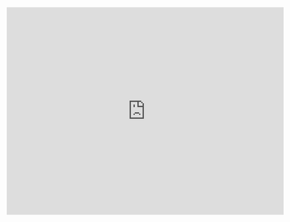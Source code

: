 <div style="width: 640px; height: 480px; margin: 10px; position: relative;"><iframe allowfullscreen frameborder="0" style="width:640px; height:480px" src="https://lucid.app/documents/embedded/f7bfbfa1-658d-44fa-98c5-383eefa2a869" id="zpLIoN4t~CYm"></iframe></div>
